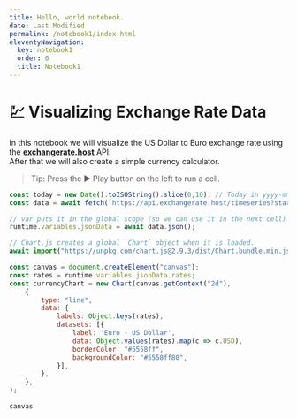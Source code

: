 ```yaml
---
title: Hello, world notebook.
date: Last Modified
permalink: /notebook1/index.html
eleventyNavigation:
  key: notebook1
  order: 0
  title: Notebook1
---
```






# 💹 Visualizing Exchange Rate Data

In this notebook we will visualize the US Dollar to Euro exchange rate using the **[exchangerate.host](https://exchangerate.host/)** API.\
After that we will also create a simple currency calculator.

> Tip: Press the ▶ Play button on the left to run a cell.






```javascript {"run_on_load":true,"collapsed":true}
const today = new Date().toISOString().slice(0,10); // Today in yyyy-mm-dd format
const data = await fetch(`https://api.exchangerate.host/timeseries?start_date=2020-01-01&end_date=${today}`);

// var puts it in the global scope (so we can use it in the next cell)
runtime.variables.jsonData = await data.json();

```
```javascript {"run_on_load":true}
// Chart.js creates a global `Chart` object when it is loaded.
await import("https://unpkg.com/chart.js@2.9.3/dist/Chart.bundle.min.js");

const canvas = document.createElement("canvas");
const rates = runtime.variables.jsonData.rates;
const currencyChart = new Chart(canvas.getContext("2d"),
    {
        type: "line",
        data: {
            labels: Object.keys(rates),
            datasets: [{
                label: 'Euro - US Dollar',
                data: Object.values(rates).map(c => c.USD),
                borderColor: "#5558ff",
                backgroundColor: "#5558ff80",
            }],
        },
    },
);

canvas
```